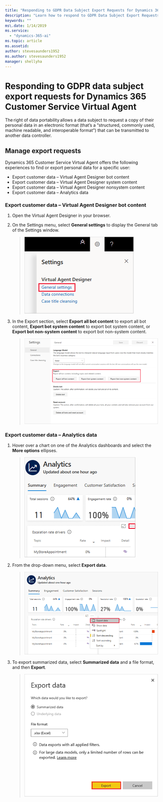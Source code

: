 ```yaml
---
title: "Responding to GDPR Data Subject Export Requests for Dynamics 365 Customer Service Virtual Agent"
description: "Learn how to respond​ to GDPR Data Subject Export Requests for Dynamics 365 Customer Service Virtual Agent."
keywords: ""
ms\.date: 1/14/2019
ms.service:
  - "dynamics-365-ai"
ms.topic: article
ms.assetid: 
author: stevesaunders1952
ms.author: stevesaunders1952
manager: shellyha
---
```


# Responding to GDPR data subject export requests for Dynamics 365 Customer Service Virtual Agent

The right of data portability allows a data subject to request a copy of their personal data in an electronic format (that’s a “structured, commonly used, machine readable, and interoperable format”) that can be transmitted to another data controller.

## Manage export requests

Dynamics 365 Customer Service Virtual Agent offers the following experiences to find or export personal data for a specific user:

* Export customer data – Virtual Agent Designer bot content
* Export customer data – Virtual Agent Designer system content
* Export customer data – Virtual Agent Designer nonsystem content
* Export customer data – Analytics data

### Export customer data – Virtual Agent Designer bot content

1. Open the Virtual Agent Designer in your browser.
2. On the Settings menu, select **General settings** to display the General tab of the Settings window.

   > ![General settings](media/general-settings.png)

3. In the Export section, select **Export all bot content** to export all bot content, **Export bot system content** to export bot system content, or **Export bot non-system content** to export bot non-system content.

   > ![Export bot content](media/export-bot-content.png)

### Export customer data – Analytics data

1. Hover over a chart on one of the Analytics dashboards and select the **More options** ellipses.

   > ![More options](media/more-options.png)

2. From the drop-down menu, select **Export data**.

    > ![Export data](media/export-data.png)

3. To export summarized data, select **Summarized data** and a file format, and then **Export**.

   > ![Export details](media/export-details.png)
